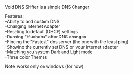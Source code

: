 Void DNS Shifter is a simple DNS Changer

Features:<br />
-Ability to add custom DNS<br />
-Changing Internet Adapter<br />
-Reseting to default (DHCP) settings<br />
-Running "/flushdns" after DNS changes<br />
-Finding the "Fastest" dns server (the one with the least ping)<br />
-Showing the currently set DNS on your internet adapter<br />
-Matching you system Dark and Light mode <br />
-Three color Themes

Note: works only on windows (for now)
